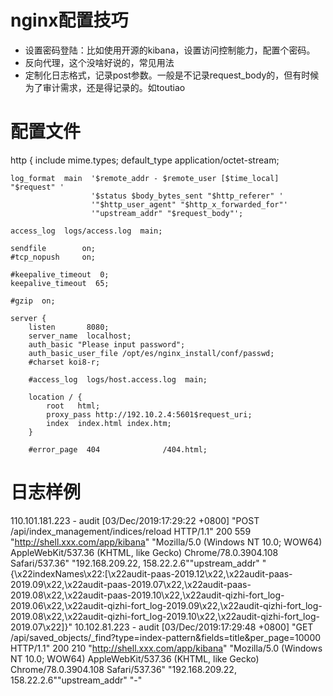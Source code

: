 # nginx配置技巧

* 设置密码登陆：比如使用开源的kibana，设置访问控制能力，配置个密码。
* 反向代理，这个没啥好说的，常见用法
* 定制化日志格式，记录post参数。一般是不记录request_body的，但有时候为了审计需求，还是得记录的。如toutiao

# 配置文件
http {
    include       mime.types;
    default_type  application/octet-stream;

    log_format  main  '$remote_addr - $remote_user [$time_local] "$request" '
                      '$status $body_bytes_sent "$http_referer" '
                      '"$http_user_agent" "$http_x_forwarded_for"'
                      '"upstream_addr" "$request_body"';

    access_log  logs/access.log  main;

    sendfile        on;
    #tcp_nopush     on;

    #keepalive_timeout  0;
    keepalive_timeout  65;

    #gzip  on;

    server {
        listen       8080;
        server_name  localhost;
        auth_basic "Please input password";
        auth_basic_user_file /opt/es/nginx_install/conf/passwd;
        #charset koi8-r;

        #access_log  logs/host.access.log  main;

        location / {
            root   html;
            proxy_pass http://192.10.2.4:5601$request_uri;
            index  index.html index.htm;
        }

        #error_page  404              /404.html;


# 日志样例
110.101.181.223 - audit [03/Dec/2019:17:29:22 +0800] "POST /api/index_management/indices/reload HTTP/1.1" 200 559 "http://shell.xxx.com/app/kibana" "Mozilla/5.0 (Windows NT 10.0; WOW64) AppleWebKit/537.36 (KHTML, like Gecko) Chrome/78.0.3904.108 Safari/537.36" "192.168.209.22, 158.22.2.6""upstream_addr" "{\x22indexNames\x22:[\x22audit-paas-2019.12\x22,\x22audit-paas-2019.09\x22,\x22audit-paas-2019.07\x22,\x22audit-paas-2019.08\x22,\x22audit-paas-2019.10\x22,\x22audit-qizhi-fort_log-2019.06\x22,\x22audit-qizhi-fort_log-2019.09\x22,\x22audit-qizhi-fort_log-2019.08\x22,\x22audit-qizhi-fort_log-2019.10\x22,\x22audit-qizhi-fort_log-2019.07\x22]}"
10.102.81.223 - audit [03/Dec/2019:17:29:48 +0800] "GET /api/saved_objects/_find?type=index-pattern&fields=title&per_page=10000 HTTP/1.1" 200 210 "http://shell.xxx.com/app/kibana" "Mozilla/5.0 (Windows NT 10.0; WOW64) AppleWebKit/537.36 (KHTML, like Gecko) Chrome/78.0.3904.108 Safari/537.36" "192.168.209.22, 158.22.2.6""upstream_addr" "-"
